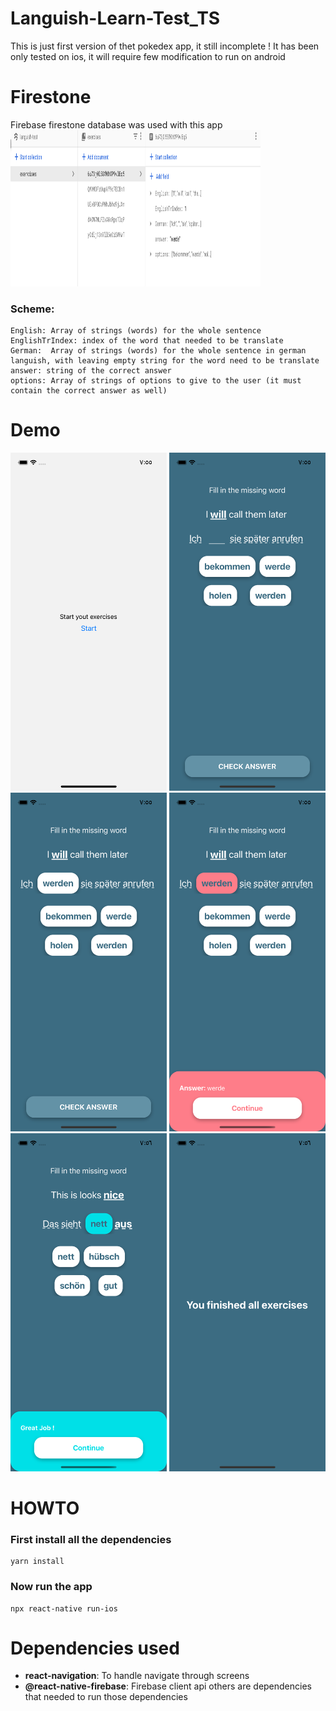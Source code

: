 # Languish-Learn-Test_TS
This is just first version of thet pokedex app, it still incomplete !
It has been only tested on ios, it will require few modification to run on android

# Firestone
Firebase firestone database was used with this app
<img src="/demo/firestone.png" width="400" height="250">

### Scheme:
```
English: Array of strings (words) for the whole sentence
EnglishTrIndex: index of the word that needed to be translate
German:  Array of strings (words) for the whole sentence in german languish, with leaving empty string for the word need to be translate
answer: string of the correct answer
options: Array of strings of options to give to the user (it must contain the correct answer as well)
```


# Demo

<img src="/demo/1.png" width="250"> 
<img src="/demo/2.png" width="250"> <img src="/demo/3.png" width="250"> 
<img src="/demo/4.png" width="250"> <img src="/demo/5.png" width="250"> 
<img src="/demo/6.png" width="250">


# HOWTO
### First install all the dependencies
```
yarn install
````

### Now run the app

```
npx react-native run-ios
```

# Dependencies used
- **react-navigation**: To handle navigate through screens
- **@react-native-firebase**: Firebase client api
others are dependencies that needed to run those dependencies
